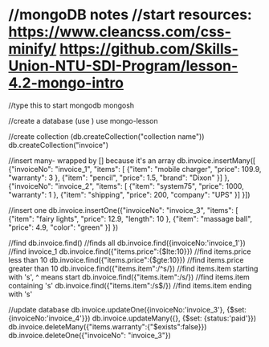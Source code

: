 //mongoDB notes
//start
resources:
https://www.cleancss.com/css-minify/
https://github.com/Skills-Union-NTU-SDI-Program/lesson-4.2-mongo-intro
==

//type this to start mongodb
mongosh 

//create a database (use <database name>)
use mongo-lesson

//create collection (db.createCollection("collection name"))
db.createCollection("invoice")

//insert many- wrapped by [] because it's an array
db.invoice.insertMany([ {"invoiceNo": "invoice_1", "items": [ {"item": "mobile charger", "price": 109.9, "warranty": 3 }, {"item": "pencil", "price": 1.5, "brand": "Dixon" }] }, {"invoiceNo": "invoice_2", "items": [ {"item": "system75", "price": 1000, "warranty": 1 }, {"item": "shipping", "price": 200, "company": "UPS" }] }])

//insert one 
db.invoice.insertOne({"invoiceNo": "invoice_3", "items": [ {"item": "fairy lights", "price": 12.9, "length": 10 }, {"item": "massage ball", "price": 4.9, "color": "green" }] })

//find
db.invoice.find() //finds all
db.invoice.find({invoiceNo:'invoice_1'}) //find invoice_1
db.invoice.find({"items.price":{$lte:10}}) //find items.price less than 10
db.invoice.find({"items.price":{$gte:10}}) //find items.price greater than 10
db.invoice.find({"items.item":/^s/}) //find items.item starting with 's', ^ means start
db.invoice.find({"items.item":/s/}) //find items.item containing 's'
db.invoice.find({"items.item":/s$/}) //find items.item ending with 's'

//update database
db.invoice.updateOne({invoiceNo:'invoice_3'}, {$set: {invoiceNo:'invoice_4'}})
db.invoice.updateMany({}, {$set: {status:'paid'}})
db.invoice.deleteMany({"items.warranty":{"$exists":false}})
db.invoice.deleteOne({"invoiceNo": "invoice_3"})